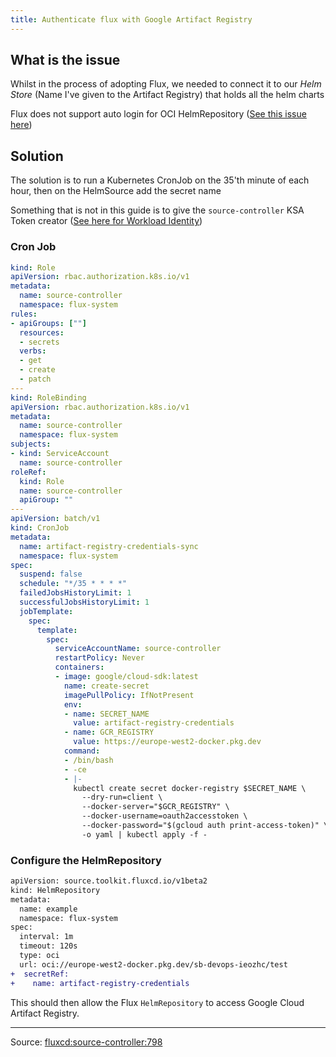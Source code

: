 ```yaml
---
title: Authenticate flux with Google Artifact Registry
---
```


## What is the issue

Whilst in the process of adopting Flux, we needed to connect it to our _Helm Store_ (Name I've given to the Artifact Registry)
that holds all the helm charts

Flux does not support auto login for OCI HelmRepository ([See this issue here](https://github.com/fluxcd/source-controller/issues/798#issuecomment-1167816216))

## Solution

The solution is to run a Kubernetes CronJob on the 35'th minute of each hour, then on the HelmSource add the secret name

Something that is not in this guide is to give the `source-controller` KSA Token creator ([See here for Workload Identity](../gke/configure-gke-workload-identity.md))

### Cron Job

```yaml
kind: Role
apiVersion: rbac.authorization.k8s.io/v1
metadata:
  name: source-controller
  namespace: flux-system
rules:
- apiGroups: [""]
  resources:
  - secrets
  verbs:
  - get
  - create
  - patch
---
kind: RoleBinding
apiVersion: rbac.authorization.k8s.io/v1
metadata:
  name: source-controller
  namespace: flux-system
subjects:
- kind: ServiceAccount
  name: source-controller
roleRef:
  kind: Role
  name: source-controller
  apiGroup: ""
---
apiVersion: batch/v1
kind: CronJob
metadata:
  name: artifact-registry-credentials-sync
  namespace: flux-system
spec:
  suspend: false
  schedule: "*/35 * * * *"
  failedJobsHistoryLimit: 1
  successfulJobsHistoryLimit: 1
  jobTemplate:
    spec:
      template:
        spec:
          serviceAccountName: source-controller
          restartPolicy: Never
          containers:
          - image: google/cloud-sdk:latest
            name: create-secret
            imagePullPolicy: IfNotPresent
            env:
            - name: SECRET_NAME
              value: artifact-registry-credentials
            - name: GCR_REGISTRY
              value: https://europe-west2-docker.pkg.dev
            command:
            - /bin/bash
            - -ce
            - |-
              kubectl create secret docker-registry $SECRET_NAME \
                --dry-run=client \
                --docker-server="$GCR_REGISTRY" \
                --docker-username=oauth2accesstoken \
                --docker-password="$(gcloud auth print-access-token)" \
                -o yaml | kubectl apply -f -
```

### Configure the HelmRepository

```diff
apiVersion: source.toolkit.fluxcd.io/v1beta2
kind: HelmRepository
metadata:
  name: example
  namespace: flux-system
spec:
  interval: 1m
  timeout: 120s
  type: oci
  url: oci://europe-west2-docker.pkg.dev/sb-devops-ieozhc/test
+  secretRef:
+    name: artifact-registry-credentials
```

This should then allow the Flux `HelmRepository` to access Google Cloud Artifact Registry.

---

Source: [fluxcd:source-controller:798](https://github.com/fluxcd/source-controller/issues/798)
